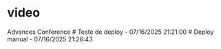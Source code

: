 # video
Advances Conference
#   T e s t e   d e   d e p l o y   -   0 7 / 1 6 / 2 0 2 5   2 1 : 2 1 : 0 0  
 #   D e p l o y   m a n u a l   -   0 7 / 1 6 / 2 0 2 5   2 1 : 2 6 : 4 3  
 
